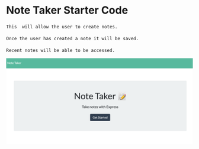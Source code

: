 # Note Taker Starter Code
```
This  will allow the user to create notes. 

Once the user has created a note it will be saved. 

Recent notes will be able to be accessed. 

```
![Images](NoteTaker.jpg)
